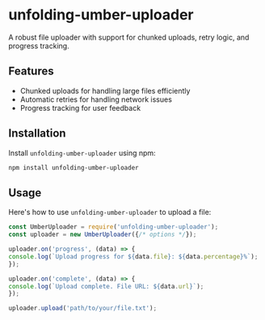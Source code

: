 # unfolding-umber-uploader

A robust file uploader with support for chunked uploads, retry logic, and progress tracking.

## Features

- Chunked uploads for handling large files efficiently
- Automatic retries for handling network issues
- Progress tracking for user feedback

## Installation

Install `unfolding-umber-uploader` using npm:

```bash
npm install unfolding-umber-uploader
```

## Usage

Here's how to use `unfolding-umber-uploader` to upload a file:

```javascript
const UmberUploader = require('unfolding-umber-uploader');
const uploader = new UmberUploader({/* options */});

uploader.on('progress', (data) => {
console.log(`Upload progress for ${data.file}: ${data.percentage}%`);
});

uploader.on('complete', (data) => {
console.log(`Upload complete. File URL: ${data.url}`);
});

uploader.upload('path/to/your/file.txt');
```
